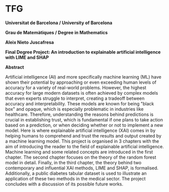 # TFG

**Universitat de Barcelona / University of Barcelona**

**Grau de Matemàtiques / Degree in Mathematics**

**Aleix Nieto Juscafresa**

**Final Degree Project: An introduction to explainable artificial intelligence with LIME and SHAP**

**Abstract**

Artificial intelligence (AI) and more specifically machine learning (ML) have shown their potential by approaching or even exceeding human levels of accuracy for a variety of real-world problems. However, the highest accuracy for large modern datasets is often achieved by complex models that even experts struggle to interpret, creating a tradeoff between accuracy and interpretability. These models are known for being "black box" and opaque, which is especially problematic in industries like healthcare. Therefore, understanding the reasons behind predictions is crucial in establishing trust, which is fundamental if one plans to take action based on a prediction, or when deciding whether or not to implement a new model. Here is where explainable artificial intelligence (XAI) comes in by helping humans to comprehend and trust the results and output created by a machine learning model. This project is organised in 3 chapters with the aim of introducing the reader to the field of explainable artificial intelligence. Machine learning and some related concepts are introduced in the first chapter. The second chapter focuses on the theory of the random forest model in detail. Finally, in the third chapter, the theory behind two contemporary and influential XAI methods, LIME and SHAP, is formalised. Additionally, a public diabetes tabular dataset is used to illustrate an application of these two methods in the medical sector. The project concludes with a discussion of its possible future works.
